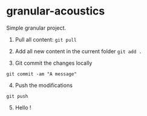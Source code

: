 # granular-acoustics


Simple granular project.

1. Pull all content:
`git pull`

2. Add all new content in the current folder
`git add .`

3. Git commit the changes locally

`git commit -am "A message"`

4. Push the modifications

`git push`

5. Hello !
